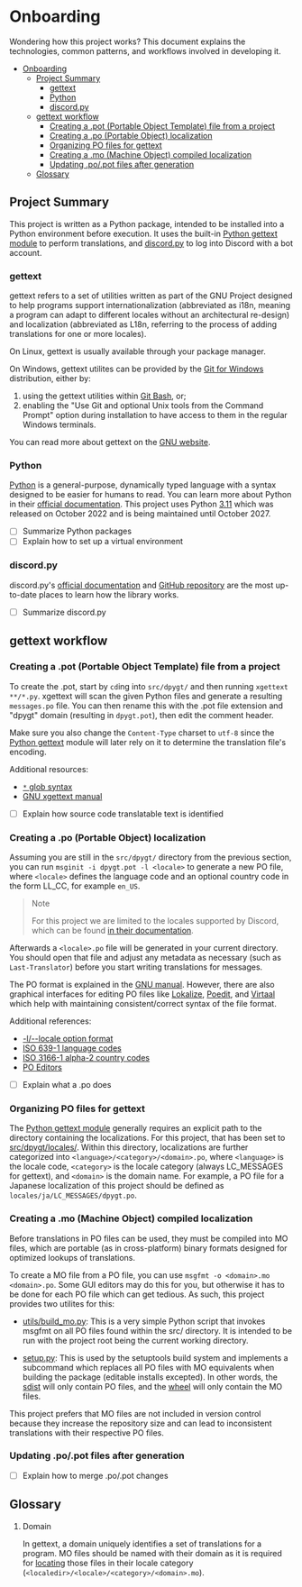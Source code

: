 # Onboarding

Wondering how this project works? This document explains the technologies,
common patterns, and workflows involved in developing it.

- [Onboarding](#onboarding)
  - [Project Summary](#project-summary)
    - [gettext](#gettext)
    - [Python](#python)
    - [discord.py](#discordpy)
  - [gettext workflow](#gettext-workflow)
    - [Creating a .pot (Portable Object Template) file from a project](#creating-a-pot-portable-object-template-file-from-a-project)
    - [Creating a .po (Portable Object) localization](#creating-a-po-portable-object-localization)
    - [Organizing PO files for gettext](#organizing-po-files-for-gettext)
    - [Creating a .mo (Machine Object) compiled localization](#creating-a-mo-machine-object-compiled-localization)
    - [Updating .po/.pot files after generation](#updating-popot-files-after-generation)
  - [Glossary](#glossary)

## Project Summary

This project is written as a Python package, intended to be installed
into a Python environment before execution. It uses the built-in
[Python gettext module](https://docs.python.org/3/library/gettext.html)
to perform translations, and [discord.py](https://discordpy.readthedocs.io/)
to log into Discord with a bot account.

### gettext

gettext refers to a set of utilities written as part of the GNU Project
designed to help programs support internationalization (abbreviated as i18n,
meaning a program can adapt to different locales without an architectural re-design)
and localization (abbreviated as L18n, referring to the process of adding
translations for one or more locales).

On Linux, gettext is usually available through your package manager.

On Windows, gettext utilites can be provided by the [Git for Windows](https://git-scm.com/download/)
distribution, either by:

1. using the gettext utilities within [Git Bash](https://www.atlassian.com/git/tutorials/git-bash),
   or;
2. enabling the "Use Git and optional Unix tools from the Command Prompt"
   option during installation to have access to them in the regular Windows
   terminals.

You can read more about gettext on the [GNU website](https://www.gnu.org/software/gettext/).

### Python

[Python](https://www.python.org/) is a general-purpose, dynamically typed language
with a syntax designed to be easier for humans to read.
You can learn more about Python in their [official documentation](https://docs.python.org/).
This project uses Python [3.11](https://docs.python.org/3/whatsnew/3.11.html)
which was released on October 2022 and is being maintained until October 2027.

- [ ] Summarize Python packages
- [ ] Explain how to set up a virtual environment

### discord.py

discord.py's [official documentation](https://discordpy.readthedocs.io/)
and [GitHub repository](https://github.com/Rapptz/discord.py)
are the most up-to-date places to learn how the library works.

- [ ] Summarize discord.py

## gettext workflow

### Creating a .pot (Portable Object Template) file from a project

To create the .pot, start by `cd`ing into `src/dpygt/` and then running
`xgettext **/*.py`. xgettext will scan the given Python files and generate
a resulting `messages.po` file. You can then rename this with the .pot file
extension and "dpygt" domain (resulting in `dpygt.pot`), then edit the comment
header.

Make sure you also change the `Content-Type` charset to `utf-8` since the
[Python gettext](https://docs.python.org/3/library/gettext.html) module
will later rely on it to determine the translation file's encoding.

Additional resources:
- [`*` glob syntax](https://en.wikipedia.org/wiki/Glob_(programming))
- [GNU xgettext manual](https://www.gnu.org/software/gettext/manual/gettext.html#Making-the-PO-Template-File)

- [ ] Explain how source code translatable text is identified

### Creating a .po (Portable Object) localization

Assuming you are still in the `src/dpygt/` directory from the previous section,
you can run `msginit -i dpygt.pot -l <locale>` to generate a new PO file,
where `<locale>` defines the language code and an optional country code in
the form LL_CC, for example `en_US`.

> Note
>
> For this project we are limited to the locales supported by Discord,
> which can be found [in their documentation](https://discord.com/developers/docs/reference#locales).

Afterwards a `<locale>.po` file will be generated in your current directory.
You should open that file and adjust any metadata as necessary (such as `Last-Translator`)
before you start writing translations for messages.

The PO format is explained in the [GNU manual](https://www.gnu.org/software/gettext/manual/gettext.html#The-Format-of-PO-Files).
However, there are also graphical interfaces for editing PO files like
[Lokalize](https://userbase.kde.org/Lokalize),
[Poedit](https://poedit.net/),
and [Virtaal](https://virtaal.translatehouse.org/)
which help with maintaining consistent/correct syntax of the file format.

Additional references:
- [-l/--locale option format](https://www.gnu.org/software/gettext/manual/gettext.html#index-_002dl_002c-msginit-option)
- [ISO 639-1 language codes](https://en.wikipedia.org/wiki/List_of_ISO_639-1_codes)
- [ISO 3166-1 alpha-2 country codes](https://en.wikipedia.org/wiki/ISO_3166-1_alpha-2)
- [PO Editors](https://www.gnu.org/software/trans-coord/manual/web-trans/html_node/PO-Editors.html)

- [ ] Explain what a .po does

### Organizing PO files for gettext

The [Python gettext module](https://docs.python.org/3/library/gettext.html#gettext.bindtextdomain)
generally requires an explicit path to the directory containing the localizations.
For this project, that has been set to [src/dpygt/locales/](/src/dpygt/locales/).
Within this directory, localizations are further categorized into
`<language>/<category>/<domain>.po`, where `<language>` is the locale code,
`<category>` is the locale category (always LC_MESSAGES for gettext),
and `<domain>` is the domain name. For example, a PO file for a Japanese
localization of this project should be defined as `locales/ja/LC_MESSAGES/dpygt.po`.

### Creating a .mo (Machine Object) compiled localization

Before translations in PO files can be used, they must be compiled into MO files,
which are portable (as in cross-platform) binary formats designed for optimized
lookups of translations.

To create a MO file from a PO file, you can use `msgfmt -o <domain>.mo <domain>.po`.
Some GUI editors may do this for you, but otherwise it has to be done for each PO file
which can get tedious. As such, this project provides two utilites for this:

- [utils/build_mo.py](/utils/build_mo.py):
  This is a very simple Python script that invokes msgfmt on all PO files
  found within the src/ directory. It is intended to be run with the project
  root being the current working directory.

- [setup.py](/setup.py):
  This is used by the setuptools build system and implements a subcommand
  which replaces all PO files with MO equivalents when building the package
  (editable installs excepted).
  In other words, the [sdist] will only contain PO files, and the [wheel]
  will only contain the MO files.

[sdist]: https://packaging.python.org/en/latest/flow/#build-artifacts
[wheel]: https://packaging.python.org/en/latest/flow/#build-artifacts

This project prefers that MO files are not included in version control because
they increase the repository size and can lead to inconsistent translations
with their respective PO files.

### Updating .po/.pot files after generation

- [ ] Explain how to merge .po/.pot changes

## Glossary

1. Domain

   In gettext, a domain uniquely identifies a set of translations for a program.
   MO files should be named with their domain as it is required for
   [locating](https://www.gnu.org/software/gettext/manual/gettext.html#Locating-Message-Catalog-Files)
   those files in their locale category (`<localedir>/<locale>/<category>/<domain>.mo`).
